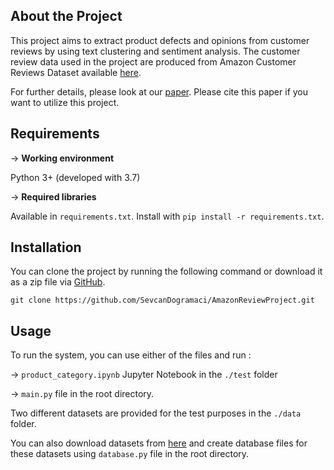 ## About the Project

This project aims to extract product defects and opinions from customer reviews by using text clustering and sentiment analysis. The customer review data used in the project are produced from Amazon Customer Reviews Dataset available [here](https://s3.amazonaws.com/amazon-reviews-pds/readme.html). 

For further details, please look at our [paper](https://ieeexplore.ieee.org/document/9377851). Please cite this paper if you want to utilize this project.

## Requirements

→ **Working environment**

Python 3+ (developed with 3.7)

→ **Required libraries**

Available in `requirements.txt`. Install with `pip install -r requirements.txt`.

## **Installation**

You can clone the project by running the following command or download it as a zip file via [GitHub](https://github.com/SevcanDogramaci/AmazonReviewProject).

`git clone https://github.com/SevcanDogramaci/AmazonReviewProject.git`
## Usage

To run the system, you can use either of the files and run :

→ `product_category.ipynb` Jupyter Notebook in the `./test` folder 

→ `main.py` file in the root directory. 

Two different datasets are provided for the test purposes in the `./data` folder. 

You can also download datasets from [here](https://s3.amazonaws.com/amazon-reviews-pds/readme.html) and create database files for these datasets using `database.py` file in the root directory.
